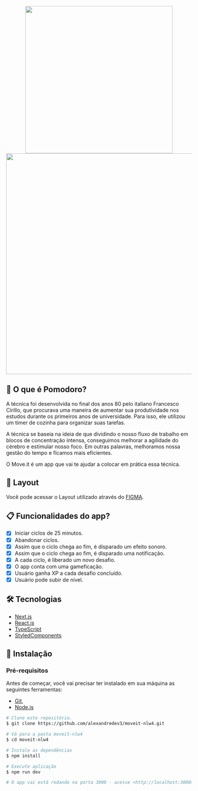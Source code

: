 <div align="center">
  <img width="400px" src="https://user-images.githubusercontent.com/44401595/109346121-f4d0b480-784f-11eb-9f8b-436908913001.png" />
</div>

<div align="center">
  <img src="https://user-images.githubusercontent.com/44401595/109346988-3877ee00-7851-11eb-8a15-93a07a1e5595.png" width="600" />
</div>

## :page_facing_up: O que é Pomodoro?

A técnica foi desenvolvida no final dos anos 80 pelo italiano Francesco Cirillo, que procurava uma maneira de aumentar sua 
produtividade nos estudos durante os primeiros anos de universidade. Para isso, ele utilizou um timer de cozinha para organizar suas tarefas.

A técnica se baseia na ideia de que dividindo o nosso fluxo de trabalho em blocos de concentração intensa, 
conseguimos melhorar a agilidade do cérebro e estimular nosso foco. 
Em outras palavras, melhoramos nossa gestão do tempo e ficamos mais eficientes.

O Move.it é um app que vai te ajudar a colocar em prática essa técnica.

## :art: Layout
Você pode acessar o Layout utilizado através do <a href="https://www.figma.com/file/ge20pu3ofMOKoliUyKx1Nl/Move.it-1.0">FIGMA<a>.
  
## :clipboard: Funcionalidades do app?
- [x] Iniciar ciclos de 25 minutos.
- [x] Abandonar ciclos.
- [x] Assim que o ciclo chega ao fim, é disparado um efeito sonoro.
- [x] Assim que o ciclo chega ao fim, é disparado uma notificação.
- [x] A cada ciclo, é liberado um novo desafio.
- [x] O app conta com uma gameficação.
- [x] Usuário ganha XP a cada desafio concluído.
- [x] Usuário pode subir de nível.
  
 ## 🛠 Tecnologias

- [Next.js](https://nextjs.org/)
- [React.js](https://pt-br.reactjs.org/)
- [TypeScript](https://www.typescriptlang.org/)
- [StyledComponents](https://styled-components.com/)


## :closed_book: Instalação

### Pré-requisitos
Antes de começar, você vai precisar ter instalado em sua máquina as seguintes ferramentas:

- [Git](https://git-scm.com), 
- [Node.js](https://nodejs.org/en/)


```bash
# Clone este repositório.
$ git clone https://github.com/alexandredev3/moveit-nlw4.git

# Vá para a pasta moveit-nlw4
$ cd moveit-nlw4

# Instale as dependências
$ npm install 

# Execute aplicação
$ npm run dev

# O app vai está rodando na porta 3000 - acesse <http://localhost:3000>
```
